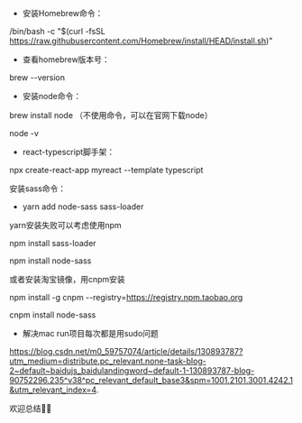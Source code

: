- 安装Homebrew命令：


/bin/bash -c "$(curl -fsSL https://raw.githubusercontent.com/Homebrew/install/HEAD/install.sh)"

- 查看homebrew版本号：


brew --version

- 安装node命令：


brew install node   （不使用命令，可以在官网下载node）

node -v

- react-typescript脚手架：


npx create-react-app myreact --template typescript

安装sass命令：

- yarn add node-sass sass-loader

yarn安装失败可以考虑使用npm

npm install sass-loader

npm install node-sass

或者安装淘宝镜像，用cnpm安装

npm install -g cnpm --registry=https://registry.npm.taobao.org

cnpm install node-sass



- 解决mac run项目每次都是用sudo问题


https://blog.csdn.net/m0_59757074/article/details/130893787?utm_medium=distribute.pc_relevant.none-task-blog-2~default~baidujs_baidulandingword~default-1-130893787-blog-90752296.235^v38^pc_relevant_default_base3&spm=1001.2101.3001.4242.1&utm_relevant_index=4.



欢迎总结👏🏻
